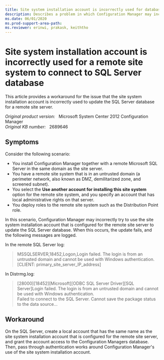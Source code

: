 ```yaml
---
title: Site system installation account is incorrectly used for database connection
description: Describes a problem in which Configuration Manager may incorrectly try to use the site system installation account for a remote site system to connect to the SQL Server database.
ms.date: 06/01/2020
ms.prod-support-area-path: 
ms.reviewer: erinwi, prakask, keiththo
---
```

# Site system installation account is incorrectly used for a remote site system to connect to SQL Server database

This article provides a workaround for the issue that the site system installation account is incorrectly used to update the SQL Server database for a remote site server.

_Original product version:_ &nbsp; Microsoft System Center 2012 Configuration Manager  
_Original KB number:_ &nbsp; 2689646

## Symptoms

Consider the following scenario:

- You install Configuration Manager together with a remote Microsoft SQL Server in the same domain as the site server.
- You have a remote site system that is in an untrusted domain (a perimeter network, also known as DMZ, demilitarized zone, and screened subnet).
- You select the **Use another account for installing this site system** option for the remote site system, and you specify an account that has local administrative rights on that server.
- You deploy roles to the remote site system such as the Distribution Point role.

In this scenario, Configuration Manager may incorrectly try to use the site system installation account that is configured for the remote site server to update the SQL Server database. When this occurs, the update fails, and the following messages are logged.

In the remote SQL Server log:

> MSSQLSERVER,18452,Logon,Login failed. The login is from an untrusted domain and cannot be used with Windows authentication. [CLIENT: primary_site_server_IP_address]

In Distrmg.log:

> [28000][18452][Microsoft][ODBC SQL Server Driver][SQL Server]Login failed. The login is from an untrusted domain and cannot be used with Windows authentication.  
> Failed to connect to the SQL Server. Cannot save the package status to the data source...

## Workaround

On the SQL Server, create a local account that has the same name as the site system installation account that is configured for the remote site server, and grant the account access to the Configuration Managers database. Then, pass through authentication works around Configuration Manager's use of the site system installation account.
